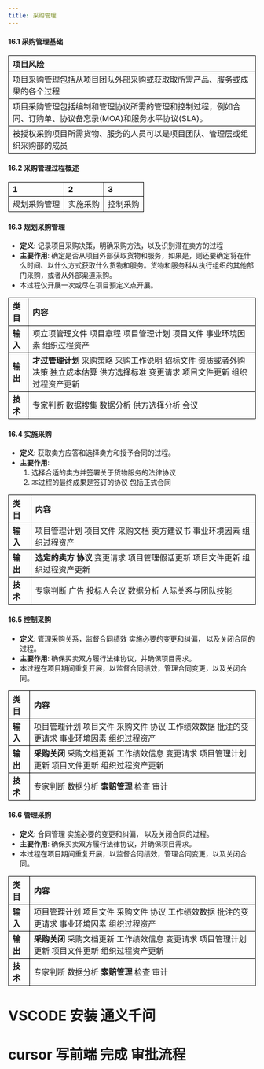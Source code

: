 ```yaml
---
title: 采购管理
---
```

#### 16.1 采购管理基础

|项目风险|
|:--|
|项目采购管理包括从项目团队外部采购或获取取所需产品、服务或成果的各个过程
|项目采购管理包括编制和管理协议所需的管理和控制过程，例如合同、订购单、协议备忘录(MOA)和服务水平协议(SLA)。
|被授权采购项目所需货物、服务的人员可以是项目团队、管理层或组织采购部的成员


#### 16.2 采购管理过程概述
|1|2|3|
|:--|:--|:--|
|规划采购管理|实施采购|控制采购|

#### 16.3 规划采购管理
- **定义**: 记录项目采购决策，明确采购方法，以及识别潜在卖方的过程
- **主要作用**: 确定是否从项目外部获取货物和服务，如果是，则还要确定将在什么时间、以什么方式获取什么货物和服务。货物和服务科从执行组织的其他部门采购，或者从外部渠道采购。
- 本过程仅开展一次或尽在项目预定义点开展。
 
<!-- <u>**输入**</u> -->
| 类目 | 内容 |
|:---|:---|
|**输入**|项立项管理文件 项目章程 项目管理计划 项目文件 事业环境因素 组织过程资产
|**输出**| **才过管理计划** 采购策略 采购工作说明 招标文件 资质或者外购决策 独立成本估算 供方选择标准 变更请求 项目文件更新 组织过程资产更新 
|**技术**|专家判断 数据搜集 数据分析 供方选择分析 会议

#### 16.4 实施采购
- **定义**: 获取卖方应答和选择卖方和授予合同的过程。
- **主要作用**: 
    1. 选择合适的卖方并签署关于货物服务的法律协议
    2.  本过程的最终成果是签订的协议 包括正式合同

| 类目 | 内容 | 
|:---|:---|
| **输入**|项目管理计划 项目文件 采购文档 卖方建议书 事业环境因素 组织过程资产
| **输出**| **选定的卖方** **协议** 变更请求 项目管理假话更新 项目文件更新 组织过程资产更新
| **技术**| 专家判断 广告 投标人会议 数据分析 人际关系与团队技能

#### 16.5 控制采购
- **定义**: 管理采购关系，监督合同绩效 实施必要的变更和纠偏， 以及关闭合同的过程。
- **主要作用**: 确保买卖双方履行法律协议，并确保项目需求。
- 本过程在项目期间重复开展，以监督合同绩效，管理合同变更，以及关闭合同。

<!-- <u>**输入**</u> -->

| 类目 | 内容 |
|:---|:---|
**输入**|项目管理计划 项目文件 采购文件 协议 工作绩效数据 批注的变更请求 事业环境因素 组织过程资产
**输出**| **采购关闭** 采购文档更新 工作绩效信息 变更请求 项目管理计划更新 项目文件更新 组织过程资产更新
**技术**|专家判断 数据分析 **索赔管理** 检查 审计

#### 16.6 管理采购
- **定义**: 合同管理  实施必要的变更和纠偏， 以及关闭合同的过程。
- **主要作用**: 确保买卖双方履行法律协议，并确保项目需求。
- 本过程在项目期间重复开展，以监督合同绩效，管理合同变更，以及关闭合同。

<!-- <u>**输入**</u> -->

| 类目 | 内容 |
|:---|:---|
**输入**|项目管理计划 项目文件 采购文件 协议 工作绩效数据 批注的变更请求 事业环境因素 组织过程资产
**输出**| **采购关闭** 采购文档更新 工作绩效信息 变更请求 项目管理计划更新 项目文件更新 组织过程资产更新
**技术**|专家判断 数据分析 **索赔管理** 检查 审计


# VSCODE 安装 通义千问 
# cursor 写前端 完成  审批流程 

<style>
table {
   border-collapse: collapse;  /* 合并两个挨着的单元格之间的边框 */
}

td, th {
    border: 0.6px solid black;/* 设置单元格的边框 */
}
</style>

<!-- <table>
    <tr>
        <th>Header 1</th>
        <th>Header 2</th>
    </tr>
    <tr>
        <td>Cell 1</td>
        <td>Cell 2</td>
    </tr>
</table> -->